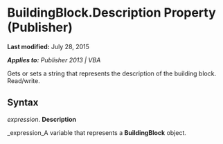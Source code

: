 
# BuildingBlock.Description Property (Publisher)

 **Last modified:** July 28, 2015

 _**Applies to:** Publisher 2013 | VBA_

Gets or sets a string that represents the description of the building block. Read/write.


## Syntax

 _expression_. **Description**

 _expression_A variable that represents a  **BuildingBlock** object.


